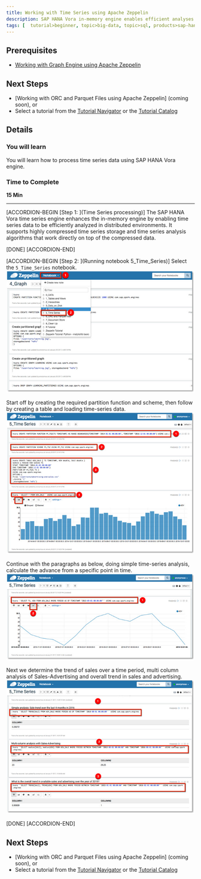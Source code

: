 ```yaml
---
title: Working with Time Series using Apache Zeppelin
description: SAP HANA Vora in-memory engine enables efficient analyses of time series data in distributed environments
tags: [  tutorial>beginner, topic>big-data, topic>sql, products>sap-hana-vora ]
---
```


## Prerequisites  
 - [Working with Graph Engine using Apache Zeppelin](vora-cal-zeppelin4.html)


## Next Steps
 - [Working with ORC and Parquet Files using Apache Zeppelin] (coming soon), or
 - Select a tutorial from the [Tutorial Navigator](http://www.sap.com/developer/tutorial-navigator.html) or the [Tutorial Catalog](http://www.sap.com/developer/tutorials.html)

## Details
### You will learn  
You will learn how to process time series data using SAP HANA Vora engine.

### Time to Complete
**15 Min**

---

[ACCORDION-BEGIN [Step 1: ](Time Series processing)]
The SAP HANA Vora time series engine enhances the in-memory engine by enabling time series data to be efficiently analyzed in distributed environments. It supports highly compressed time series storage and time series analysis algorithms that work directly on top of the compressed data.

[DONE]
[ACCORDION-END]

[ACCORDION-BEGIN [Step 2: ](Running notebook 5_Time_Series)]
Select the `5_Time_Series` notebook.
![Notebook](zep5_01.jpg)

Start off by creating the required partition function and scheme, then follow by creating a table and loading time-series data.
![Start time series](zep5_02.jpg)

Continue with the paragraphs as below, doing simple time-series analysis, calculate the advance from a specific point in time.
![Time series analysis](zep5_03.jpg)

Next we determine the trend of sales over a time period, multi column analysis of Sales-Advertising and overall trend in sales and advertising.
![More time series analysis](zep5_04.jpg)

[DONE]
[ACCORDION-END]

## Next Steps
 - [Working with ORC and Parquet Files using Apache Zeppelin] (coming soon), or
 - Select a tutorial from the [Tutorial Navigator](http://www.sap.com/developer/tutorial-navigator.html) or the [Tutorial Catalog](http://www.sap.com/developer/tutorials.html)
